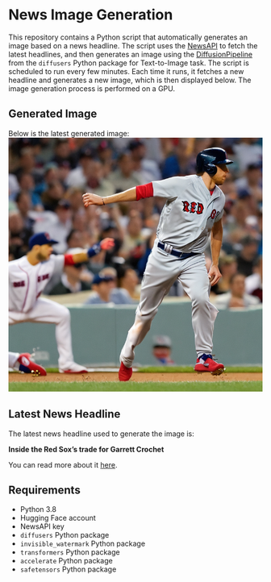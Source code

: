 # News Image Generation
This repository contains a Python script that automatically generates an image based on a news headline. The script uses the [NewsAPI](https://newsapi.org/) to fetch the latest headlines, and then generates an image using the [DiffusionPipeline](https://github.com/huggingface/diffusers) from the `diffusers` Python package for Text-to-Image task.
The script is scheduled to run every few minutes. Each time it runs, it fetches a new headline and generates a new image, which is then displayed below. The image generation process is performed on a GPU.

## Generated Image
Below is the latest generated image:
![Generated Image](image.png)

## Latest News Headline
The latest news headline used to generate the image is:

**Inside the Red Sox’s trade for Garrett Crochet**

You can read more about it [here](https://news.google.com/rss/articles/CBMikwFBVV95cUxQZUdLYml3UHNneUhmYTFwd3EyZjRiRHk2cklXajcxWXJXZWJLLTFnWXlCeGxjOTA3SHMyRS1ySHNBbnZYX1llLWs2c01FSDlreWhXSHJHMTJPU21tY0NGSHh1MFBjUDVtVU9qcmp6WXhCOUszaF83eXl3bXVMUHlqbUJ4RDZYbWxUNG5ic2Nhb0dnejg?oc=5).

## Requirements
- Python 3.8
- Hugging Face account
- NewsAPI key
- `diffusers` Python package
- `invisible_watermark` Python package
- `transformers` Python package
- `accelerate` Python package
- `safetensors` Python package
